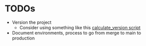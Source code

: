 # TODOs

- Version the project
  - Consider using something like this [calculate_version script](https://github.com/NHSDigital/gp-registrations-management-information-api/blob/master/scripts/calculate_version.py)
- Document environments, process to go from merge to main to production
